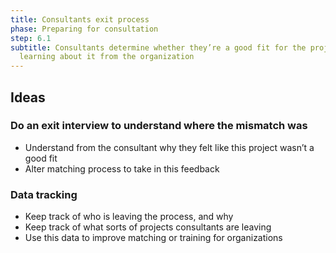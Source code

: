 ```yaml
---
title: Consultants exit process
phase: Preparing for consultation
step: 6.1
subtitle: Consultants determine whether they’re a good fit for the project after
  learning about it from the organization
---
```

## Ideas

### Do an exit interview to understand where the mismatch was

* Understand from the consultant why they felt like this project wasn’t a good fit
* Alter matching process to take in this feedback

### Data tracking

* Keep track of who is leaving the process, and why
* Keep track of what sorts of projects consultants are leaving
* Use this data to improve matching or training for organizations
